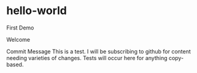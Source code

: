 # hello-world
First Demo

Welcome

Commit Message
This is a test. I will be subscribing to github for content needing varieties of changes. Tests will occur here for anything copy-based.
